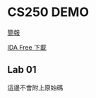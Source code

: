 CS250 DEMO
===

[簡報](https://github.com/racterub/cs250-demo/blob/master/cs250.pdf)

[IDA Free 下載](https://www.hex-rays.com/products/ida/support/download_freeware/)

## Lab 01
這邊不會附上原始碼
